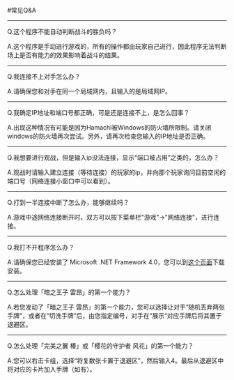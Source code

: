 
#常见Q&A

---
Q.这个程序不能自动判断战斗的胜负吗？

A.这个程序是手动进行游戏的，所有的操作都由玩家自己进行，因此程序无法判断场上是否有能力的效果影响着战斗的结果。

---
Q.我连接不上对手怎么办？

A.请确保您和对手在同一个局域网内，且输入的是局域网IP。

---

Q.我确定IP地址和端口号都正确，可是还是连接不上，是怎么回事？

A.出现这种情况有可能是因为Hamachi被Windows的防火墙所限制。请关闭windows的防火墙再次尝试。另外，请再次检查您输入的IP地址是否正确。

---

Q.我想要进行观战，但是输入ip没法连接，显示“端口被占用”之类的，怎么办？

A.观战时请输入建立连接（等待连接）的玩家的ip，并向那个玩家询问目前空闲的端口号（网络连接小窗口中可以看到）。

---
Q.打到一半连接中断了怎么办，能够继续吗？

A.游戏中途网络连接断开时，双方可以按下菜单栏"游戏"→"网络连接"，进行连接。

---

Q.我打不开程序怎么办？

A.请确保您已经安装了 Microsoft .NET Framework 4.0，您可以到[这个页面](http://www.microsoft.com/zh-cn/download/details.aspx?id=17718)下载安装。

---

Q.怎么处理「暗之王子 雷昂」的第一个能力？

A.若您发动了「暗之王子 雷昂」的第一个能力，您可以选择让对手“随机丢弃两张手牌”，或者在“切洗手牌”后，由您指定编号，对手在“展示”对应手牌后将其置于退避区。

---

Q.怎么处理「完美之翼 椿」或「樱花的守护者 风花」的第一个能力？

A.您可以右击卡组，选择“将复数张卡置于退避区”，然后输入4。最后从退避区中将对应的卡片加入手牌（如有）。